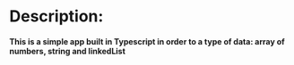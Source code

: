 # Description:

#### This is a simple app built in Typescript in order to a type of data: array of numbers, string and linkedList
